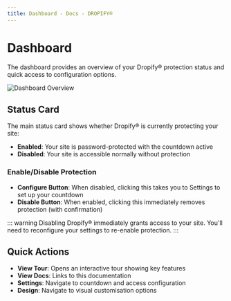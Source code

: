 ```yaml
---
title: Dashboard - Docs - DROPIFY®
---
```


# Dashboard

The dashboard provides an overview of your Dropify® protection status and quick access to configuration options.

![Dashboard Overview](/assets/dropify-tour-dash.gif)

## Status Card

The main status card shows whether Dropify® is currently protecting your site:

- **Enabled**: Your site is password-protected with the countdown active
- **Disabled**: Your site is accessible normally without protection

### Enable/Disable Protection

- **Configure Button**: When disabled, clicking this takes you to Settings to set up your countdown
- **Disable Button**: When enabled, clicking this immediately removes protection (with confirmation)

::: warning
Disabling Dropify® immediately grants access to your site. You'll need to reconfigure your settings to re-enable protection.
:::

## Quick Actions

- **View Tour**: Opens an interactive tour showing key features
- **View Docs**: Links to this documentation
- **Settings**: Navigate to countdown and access configuration
- **Design**: Navigate to visual customisation options
